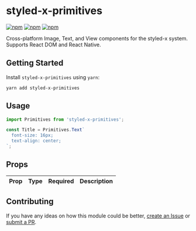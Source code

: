 # styled-x-primitives

[![npm](https://img.shields.io/npm/v/styled-x-primitives.svg)](https://www.npmjs.com/package/styled-x-primitives)
[![npm](https://img.shields.io/npm/dt/styled-x-primitives.svg)](https://www.npmjs.com/package/styled-x-primitives)
[![npm](https://img.shields.io/npm/l/styled-x-primitives.svg)](https://github.com/negativetwelve/styled-x/blob/master/LICENSE)

Cross-platform Image, Text, and View components for the styled-x system. Supports React DOM and React Native.

## Getting Started

Install `styled-x-primitives` using `yarn`:

```shell
yarn add styled-x-primitives
```

## Usage

```javascript
import Primitives from 'styled-x-primitives';

const Title = Primitives.Text`
  font-size: 16px;
  text-align: center;
`;
```

## Props

Prop | Type | Required | Description
-----|------|----------|------------

## Contributing

If you have any ideas on how this module could be better, [create an Issue](https://github.com/negativetwelve/styled-x/issues) or [submit a PR](https://github.com/negativetwelve/styled-x/pulls).
